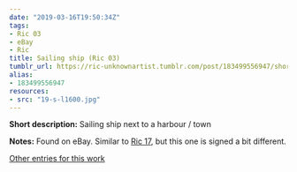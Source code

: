 ```yaml
---
date: "2019-03-16T19:50:34Z"
tags:
- Ric 03
- eBay
- Ric
title: Sailing ship (Ric 03)
tumblr_url: https://ric-unknownartist.tumblr.com/post/183499556947/short-description-sailing-ship-next-to-a-harbour
alias:
- 183499556947
resources:
- src: "19-s-l1600.jpg"
---
```


**Short description:** Sailing ship next to a harbour / town

**Notes:** Found on eBay. Similar to [Ric 17](/tags/Ric-17), but this one is signed a bit different.

[Other entries for this work](/tags/Ric-03)
